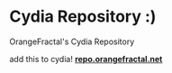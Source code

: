 # Cydia Repository :)
OrangeFractal's Cydia Repository

add this to cydia!
[**repo.orangefractal.net**](repo.orangefractal.net)
